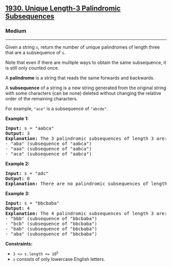 <h2><a href="https://leetcode.com/problems/unique-length-3-palindromic-subsequences">1930. Unique Length-3 Palindromic Subsequences</a></h2>
<h3>Medium</h3>
<hr>
<p>Given a string <code>s</code>, return the number of unique palindromes of length three that are a subsequence of <code>s</code>.</p>

<p>Note that even if there are multiple ways to obtain the same subsequence, it is still only counted once.</p>

<p>A <strong>palindrome</strong> is a string that reads the same forwards and backwards.</p>
<p>A <strong>subsequence</strong> of a string is a new string generated from the original string with some characters (can be none) deleted without changing the relative order of the remaining characters.</p>

<p>For example, <code>"ace"</code> is a subsequence of <code>"abcde"</code>.</p>

<p><strong>Example 1:</strong></p>
<pre>
<strong>Input:</strong> s = "aabca"
<strong>Output:</strong> 3
<strong>Explanation:</strong> The 3 palindromic subsequences of length 3 are:
- "aba" (subsequence of "aabca")
- "aaa" (subsequence of "aabca")
- "aca" (subsequence of "aabca")
</pre>

<p><strong>Example 2:</strong></p>
<pre>
<strong>Input:</strong> s = "adc"
<strong>Output:</strong> 0
<strong>Explanation:</strong> There are no palindromic subsequences of length 3 in "adc".
</pre>

<p><strong>Example 3:</strong></p>
<pre>
<strong>Input:</strong> s = "bbcbaba"
<strong>Output:</strong> 4
<strong>Explanation:</strong> The 4 palindromic subsequences of length 3 are:
- "bbb" (subsequence of "bbcbaba")
- "bcb" (subsequence of "bbcbaba")
- "bab" (subsequence of "bbcbaba")
- "aba" (subsequence of "bbcbaba")
</pre>

<p><strong>Constraints:</strong></p>
<ul>
<li><code>3 <= s.length <= 10<sup>5</sup></code></li>
<li><code>s</code> consists of only lowercase English letters.</li>
</ul>
